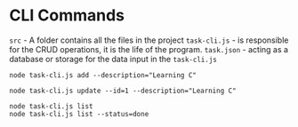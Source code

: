 # CLI Commands
`src` - A folder contains all the files in the project
`task-cli.js` - is responsible for the CRUD operations, it is the life of the program.
`task.json` - acting as a database or storage for the data input in the `task-cli.js`
```adding
node task-cli.js add --description="Learning C"
```
```marking as done
node task-cli.js update --id=1 --description="Learning C"
```
```listing all status accordingly
node task-cli.js list
node task-cli.js list --status=done
```